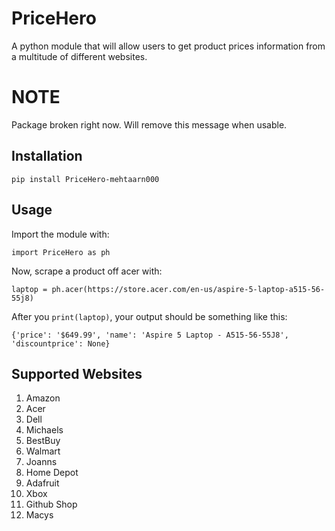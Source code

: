 # PriceHero
A python module that will allow users to get product prices information from a multitude of different websites. 

# NOTE
Package broken right now. Will remove this message when usable.

## Installation
`pip install PriceHero-mehtaarn000`

## Usage
Import the module with:

`import PriceHero as ph`

Now, scrape a product off acer with:

`laptop = ph.acer(https://store.acer.com/en-us/aspire-5-laptop-a515-56-55j8)`

After you `print(laptop)`, your output should be something like this:

`{'price': '$649.99', 'name': 'Aspire 5 Laptop - A515-56-55J8', 'discountprice': None}`

## Supported Websites
1. Amazon
2. Acer
3. Dell
4. Michaels
5. BestBuy
6. Walmart
7. Joanns
8. Home Depot
9. Adafruit
10. Xbox
11. Github Shop
12. Macys

